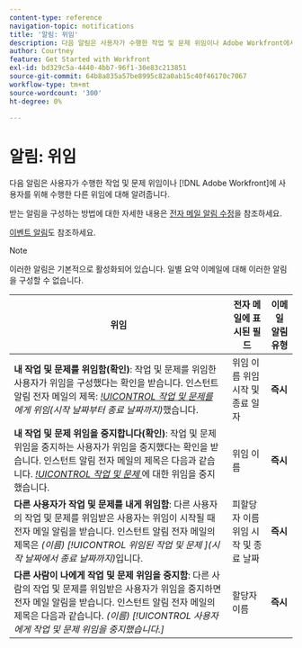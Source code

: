 ```yaml
---
content-type: reference
navigation-topic: notifications
title: '알림: 위임'
description: 다음 알림은 사용자가 수행한 작업 및 문제 위임이나 Adobe Workfront에서 사용자를 위해 수행한 다른 작업에 대해 알려줍니다.
author: Courtney
feature: Get Started with Workfront
exl-id: bd329c5a-4440-4bb7-96f1-30e83c213851
source-git-commit: 64b8a835a57be8995c82a0ab15c40f46170c7067
workflow-type: tm+mt
source-wordcount: '300'
ht-degree: 0%

---
```


# 알림: 위임

다음 알림은 사용자가 수행한 작업 및 문제 위임이나 [!DNL Adobe Workfront]에 사용자를 위해 수행한 다른 위임에 대해 알려줍니다.

받는 알림을 구성하는 방법에 대한 자세한 내용은 [전자 메일 알림 수정](activate-or-deactivate-your-own-event-notifications.md)을 참조하세요.

[이벤트 알림](event-notifications.md)도 참조하세요.

>[!NOTE]
>
>이러한 알림은 기본적으로 활성화되어 있습니다. 일별 요약 이메일에 대해 이러한 알림을 구성할 수 없습니다.

| 위임 | 전자 메일에 표시된 필드 | 이메일 알림 유형 |
|------------------------------------------------------------------------------------------------------------------------------------------------------------------------------------------------------------------------------------------------------------------------------------------------|-----------------------------------------------------|----------------------------|
| **내 작업 및 문제를 위임함(확인)**: 작업 및 문제를 위임한 사용자가 위임을 구성했다는 확인을 받습니다. 인스턴트 알림 전자 메일의 제목: *[!UICONTROL 작업 및 문제를 ](이름)에게 위임(시작 날짜부터 종료 날짜까지)*&#x200B;했습니다. | 위임 이름 위임 시작 및 종료 일자 | **즉시** |
| **내 작업 및 문제 위임을 중지합니다(확인)**: 작업 및 문제 위임을 중지하는 사용자가 위임을 중지했다는 확인을 받습니다. 인스턴트 알림 전자 메일의 제목은 다음과 같습니다. *[!UICONTROL 작업 및 문제 ](이름)*&#x200B;에 대한 위임을 중지했습니다. | 위임 이름 | **즉시** |
| **다른 사용자가 작업 및 문제를 내게 위임함**: 다른 사용자의 작업 및 문제를 위임받은 사용자는 위임이 시작될 때 전자 메일 알림을 받습니다. 인스턴트 알림 전자 메일의 제목은 *(이름) [!UICONTROL 위임된 작업 및 문제 ]&#x200B;(시작 날짜에서 종료 날짜까지)*&#x200B;입니다. | 피할당자 이름 위임 시작 및 종료 날짜 | **즉시** |
| **다른 사람이 나에게 작업 및 문제 위임을 중지함**: 다른 사람의 작업 및 문제를 위임받은 사용자가 위임을 중지하면 전자 메일 알림을 받습니다. 인스턴트 알림 전자 메일의 제목은 다음과 같습니다. *(이름) [!UICONTROL 사용자에게 작업 및 문제 위임을 중지했습니다.]* | 할당자 이름 | **즉시** |
